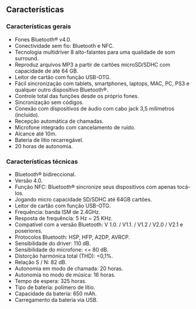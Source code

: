 ## Características


### Características gerais

- Fones Bluetooth® v4.0.
- Conectividade sem fio: Bluetooth e NFC.
- Tecnologia multidriver 8 alto-falantes para uma qualidade de som surround.
- Reproduz arquivos MP3 a partir de cartões microSD/SDHC com capacidade de até 64 GB.
- Leitor de cartão com função USB-OTG.
- Fácil sincronização com tablets, smartphones, laptops, MAC, PC, PS3 e qualquer outro dispositivo Bluetooth®.
- Controle total das funções desde os próprio fones.
- Sincronização sem códigos.
- Conexão com dispositivos de áudio com cabo jack 3,5 milímetros (incluído).
- Recepção automática de chamadas.
- Microfone integrado com cancelamento de ruído.
- Alcance até 10m.
- Bateria de lítio recarregável.
- 20 horas de autonomia.


### Características técnicas

- Bluetooth® bidireccional.
- Versão 4.0.
- Função NFC: Bluetooth® sincronize seus dispositivos com apenas tocá-los.
- Jogando micro capacidade SD/SDHC até 64GB cartões.
- Leitor de cartão com função USB-OTG.
- Frequência: banda ISM de 2.4GHz.
- Resposta de frequência: 5 Hz ~ 25 KHz.
- Compatível com a versão Bluetooth: V 1.0. / V1.1. / V1.2 / V2.0 / V2.1 e poseriores.
- Protocolos Bluetooth: HSP, HFP, A2DP, AVRCP.
- Sensibilidade do driver: 110 dB.
- Sensibilidade do microfone: <= 80 dB.
- Distorção harmónica total (THD): <0,1%.
- Relação S / N: 82 dB.
- Autonomia em modo de chamada: 20 horas.
- Autonomia no modo de música: 16 horas.
- Tempo de espera: 325 horas.
- Tipo de bateria: polímero de lítio.
- Capacidade da bateria: 650 mAh.
- Carregamento da bateria via USB.
